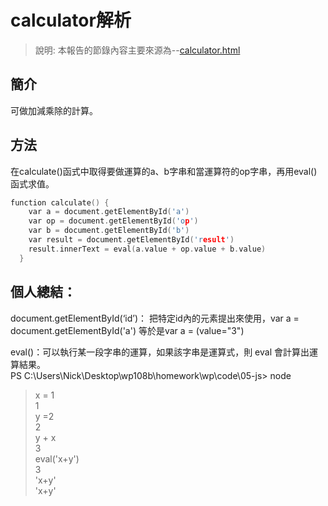 # calculator解析  
> 說明: 本報告的節錄內容主要來源為--[calculator.html](https://github.com/ccccourse/wp/blob/master/code/05-js/calculator.html)  
## 簡介   
可做加減乘除的計算。  
## 方法  
在calculate()函式中取得要做運算的a、b字串和當運算符的op字串，再用eval()函式求值。  
```c
function calculate() {
    var a = document.getElementById('a')
    var op = document.getElementById('op')
    var b = document.getElementById('b')
    var result = document.getElementById('result')
    result.innerText = eval(a.value + op.value + b.value)
  }
```
## 個人總結：

document.getElementById(‘id’)：
把特定id內的元素提出來使用，var a = document.getElementById('a') 等於是var a = (value="3")

eval()：可以執行某一段字串的運算，如果該字串是運算式，則 eval 會計算出運算結果。  
PS C:\Users\Nick\Desktop\wp108b\homework\wp\code\05-js> node  
> x = 1  
1  
>  y =2  
2  
> y + x  
3  
> eval('x+y')  
3      
> 'x+y'  
'x+y'     
